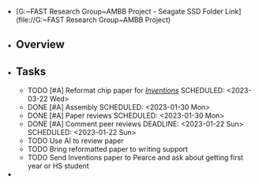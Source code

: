 - [G:\~FAST Research Group\~AMBB Project - Seagate SSD Folder Link](file://G:\~FAST Research Group\~AMBB Project)
- ## Overview
- ## Tasks
	- TODO [#A] Reformat chip paper for [*Inventions*](https://www.mdpi.com/journal/inventions)
	  SCHEDULED: <2023-03-22 Wed>
	- DONE [#A] Assembly
	  SCHEDULED: <2023-01-30 Mon>
	- DONE [#A] Paper reviews
	  SCHEDULED: <2023-01-30 Mon>
	- DONE [#A] Comment peer reviews
	  DEADLINE: <2023-01-22 Sun>
	  SCHEDULED: <2023-01-22 Sun>
	- TODO Use AI to review paper
	- TODO Bring reformatted paper to writing support
	- TODO Send Inventions paper to Pearce and ask about getting first year or HS student
-